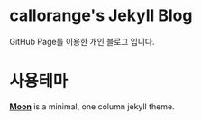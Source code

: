 # callorange's Jekyll Blog
GitHub Page를 이용한 개인 블로그 입니다.

# 사용테마
**[Moon](https://taylantatli.github.io/Moon)** is a minimal, one column jekyll theme.

